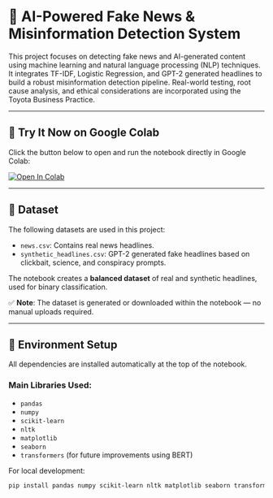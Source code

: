 # 📰 AI-Powered Fake News & Misinformation Detection System

This project focuses on detecting fake news and AI-generated content using machine learning and natural language processing (NLP) techniques. It integrates TF-IDF, Logistic Regression, and GPT-2 generated headlines to build a robust misinformation detection pipeline. Real-world testing, root cause analysis, and ethical considerations are incorporated using the Toyota Business Practice.

---

## 🚀 Try It Now on Google Colab

Click the button below to open and run the notebook directly in Google Colab:

[![Open In Colab](https://colab.research.google.com/assets/colab-badge.svg)](https://colab.research.google.com/drive/1tgsPr5W1tKB2yd-gVjL2mzWPesOdQdYe?authuser=1)

---

## 📂 Dataset

The following datasets are used in this project:

- `news.csv`: Contains real news headlines.
- `synthetic_headlines.csv`: GPT-2 generated fake headlines based on clickbait, science, and conspiracy prompts.

The notebook creates a **balanced dataset** of real and synthetic headlines, used for binary classification.

✅ **Note**: The dataset is generated or downloaded within the notebook — no manual uploads required.

---

## 🔧 Environment Setup

All dependencies are installed automatically at the top of the notebook.

### Main Libraries Used:

- `pandas`
- `numpy`
- `scikit-learn`
- `nltk`
- `matplotlib`
- `seaborn`
- `transformers` (for future improvements using BERT)

For local development:

```bash
pip install pandas numpy scikit-learn nltk matplotlib seaborn transformers
